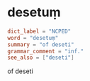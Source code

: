 # desetuṃ

``` toml
dict_label = "NCPED"
word = "desetuṃ"
summary = "of deseti"
grammar_comment = "inf."
see_also = ["deseti"]
```

of deseti

